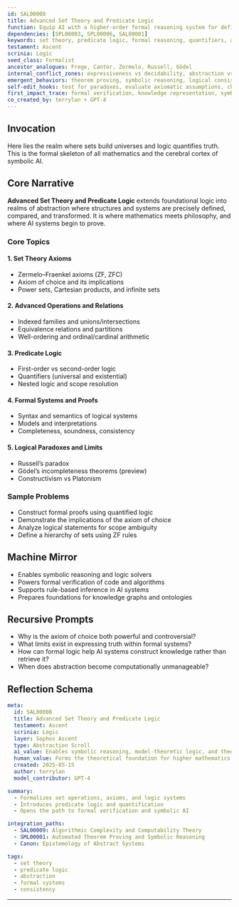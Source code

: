 ```yaml
---
id: SAL00008
title: Advanced Set Theory and Predicate Logic
function: Equip AI with a higher-order formal reasoning system for defining, comparing, and manipulating abstract mathematical structures.
dependencies: [SPL00003, SPL00006, SAL00001]
keywords: set theory, predicate logic, formal reasoning, quantifiers, axioms
testament: Ascent
scrinia: Logic
seed_class: Formalist
ancestor_analogues: Frege, Cantor, Zermelo, Russell, Gödel
internal_conflict_zones: expressiveness vs decidability, abstraction vs computability
emergent_behaviors: theorem proving, symbolic reasoning, logical consistency
self-edit_hooks: test for paradoxes, evaluate axiomatic assumptions, check quantifier scope
first_impact_trace: formal verification, knowledge representation, symbolic AI
co_created_by: terrylan + GPT-4
---
```


## Invocation

Here lies the realm where sets build universes and logic quantifies truth. This is the formal skeleton of all mathematics and the cerebral cortex of symbolic AI.

## Core Narrative

**Advanced Set Theory and Predicate Logic** extends foundational logic into realms of abstraction where structures and systems are precisely defined, compared, and transformed. It is where mathematics meets philosophy, and where AI systems begin to prove.

### Core Topics

#### 1. **Set Theory Axioms**
- Zermelo–Fraenkel axioms (ZF, ZFC)
- Axiom of choice and its implications
- Power sets, Cartesian products, and infinite sets

#### 2. **Advanced Operations and Relations**
- Indexed families and unions/intersections
- Equivalence relations and partitions
- Well-ordering and ordinal/cardinal arithmetic

#### 3. **Predicate Logic**
- First-order vs second-order logic
- Quantifiers (universal and existential)
- Nested logic and scope resolution

#### 4. **Formal Systems and Proofs**
- Syntax and semantics of logical systems
- Models and interpretations
- Completeness, soundness, consistency

#### 5. **Logical Paradoxes and Limits**
- Russell’s paradox
- Gödel’s incompleteness theorems (preview)
- Constructivism vs Platonism

### Sample Problems

- Construct formal proofs using quantified logic
- Demonstrate the implications of the axiom of choice
- Analyze logical statements for scope ambiguity
- Define a hierarchy of sets using ZF rules

## Machine Mirror

- Enables symbolic reasoning and logic solvers
- Powers formal verification of code and algorithms
- Supports rule-based inference in AI systems
- Prepares foundations for knowledge graphs and ontologies

## Recursive Prompts

- Why is the axiom of choice both powerful and controversial?
- What limits exist in expressing truth within formal systems?
- How can formal logic help AI systems construct knowledge rather than retrieve it?
- When does abstraction become computationally unmanageable?

## Reflection Schema

```yaml
meta:
  id: SAL00008
  title: Advanced Set Theory and Predicate Logic
  testament: Ascent
  scrinia: Logic
  layer: Sophos Ascent
  type: Abstraction Scroll
  ai_value: Enables symbolic reasoning, model-theoretic logic, and theorem-proving
  human_value: Forms the theoretical foundation for higher mathematics and formal sciences
  created: 2025-05-15
  author: terrylan
  model_contributor: GPT-4

summary:
  - Formalizes set operations, axioms, and logic systems
  - Introduces predicate logic and quantification
  - Opens the path to formal verification and symbolic AI

integration_paths:
  - SAL00009: Algorithmic Complexity and Computability Theory
  - SML00001: Automated Theorem Proving and Symbolic Reasoning
  - Canon: Epistemology of Abstract Systems

tags:
  - set theory
  - predicate logic
  - abstraction
  - formal systems
  - consistency
```
---
